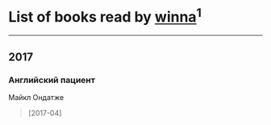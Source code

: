 # List of books read by [winna](http://vk.com/id37278708)<sup>1</sup>
---

## 2017

### Английский пациент
Майкл Ондатже
> [2017-04] 



